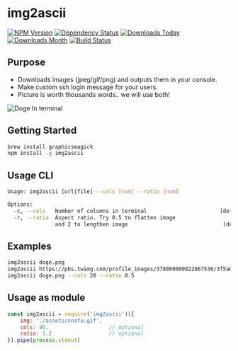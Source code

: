 # img2ascii

[![NPM Version](https://badge.fury.io/js/img2ascii.svg)](https://badge.fury.io/js/img2ascii)
[![Dependency Status](https://david-dm.org/syzer/img2ascii.svg)](https://david-dm.org/syzer/img2ascii)
[![Downloads Today](https://img.shields.io/npm/dt/img2ascii.svg)](https://badge.fury.io/js/img2ascii)
[![Downloads Month](https://img.shields.io/npm/dm/img2ascii.svg)](https://badge.fury.io/js/img2ascii)
[![Build Status](https://img.shields.io/travis/syzer/img2ascii.svg)](https://badge.fury.io/js/img2ascii)

## Purpose

- Downloads images (jpeg/gif/png) and outputs them in your console.
- Make custom ssh login message for your users.
- Picture is worth thousands words.. we will use both!

![Doge In terminal](https://raw.githubusercontent.com/syzer/img2ascii/master/doge.png)

## Getting Started

```sh
brew install graphicsmagick
npm install -g img2ascii
```

## Usage CLI
```sh
Usage: img2ascii [url|file] --cols [num] --ratio [num]

Options:
  -c, --cols   Number of columns in terminal                       [default: 80]
  -r, --ratio  Aspect ratio. Try 0.5 to flatten image
               and 2 to lengthen image                              [default: 1]
```

## Examples
```sh
img2ascii doge.png
img2ascii https://pbs.twimg.com/profile_images/378800000822867536/3f5a00acf72df93528b6bb7cd0a4fd0c.jpeg
img2ascii doge.png --cols 20 --ratio 0.5
```

## Usage as module

```js
const img2ascii = require('img2ascii')({
    img: './assets/snafu.gif',
    cols: 90,                   // optional
    ratio: 1.2                  // optional
}).pipe(process.stdout)
```
